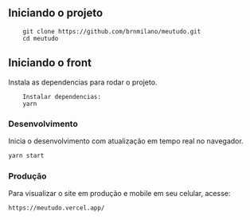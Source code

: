 ## Iniciando o projeto

```
    git clone https://github.com/brnmilano/meutudo.git
    cd meutudo
```

## Iniciando o front
Instala as dependencias para rodar o projeto.

```
    Instalar dependencias:
    yarn 
```

### Desenvolvimento

Inicia o desenvolvimento com atualização em tempo real no navegador.

```sh
yarn start 
```

### Produção

Para visualizar o site em produção e mobile em seu celular, acesse:

```sh
https://meutudo.vercel.app/
```
